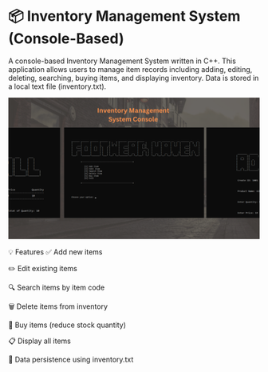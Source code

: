 # 📦 Inventory Management System (Console-Based)

A console-based Inventory Management System written in C++. This application allows users to manage item records including adding, editing, deleting, searching, buying items, and displaying inventory. Data is stored in a local text file (inventory.txt).

![App Screenshot](https://github.com/AlecsDevs/Inventory-Management-System/blob/9e2b6f8407cce7ea2b1f93e09ee35adadf552c11/Inventory%20Management%20System.png)

💡 Features
✅ Add new items

✏️ Edit existing items

🔍 Search items by item code

🗑️ Delete items from inventory

🛒 Buy items (reduce stock quantity)

📋 Display all items

💾 Data persistence using inventory.txt
